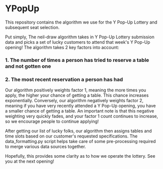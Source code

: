 # YPopUp
This repository contains the algorithm we use for the Y Pop-Up Lottery and subsequent seat selection.

Put simply, The neil-draw algorithm takes in Y Pop-Up Lottery submission data and picks a set of lucky customers to attend that week's Y Pop-Up opening!
The algorithm takes 2 key factors into account:
### 1. The number of times a person has tried to reserve a table and not gotten one
### 2. The most recent reservation a person has had

Our algorithm positively weights factor 1, meaning the more times you apply, the higher your chance of getting a table. This chance increases exponentially.
Conversely, our algorithm negatively weights factor 2, meaning if you have very recently attended a Y Pop-Up opening, you have a smaller chance of getting a table. An important note is that this negative weighting very quickly fades, and your factor 1 count continues to increase, so we encourage people to continue applying!

After getting our list of lucky folks, our algorithm then assigns tables and time slots based on our customer's requested specifications. The data_formatting.py script helps take care of some pre-processing required to merge various data sources together.

Hopefully, this provides some clarity as to how we operate the lottery. See you at the next opening!
